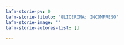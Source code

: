 ```yaml
---
lafm-storie-pv: 0
lafm-storie-titulo: 'GLICERINA: INCOMPRESO'
lafm-storie-image: ''
lafm-storie-autores-list: []

---
```

